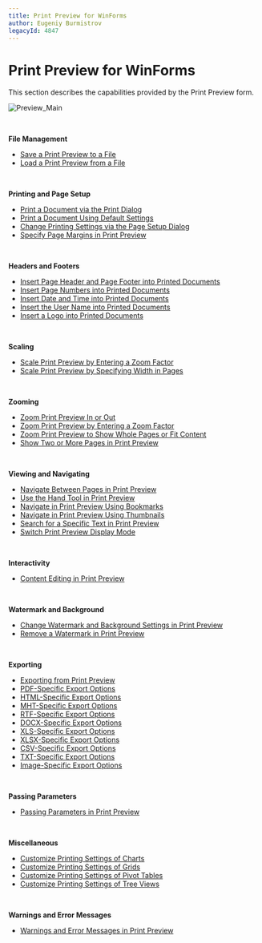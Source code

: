 ```yaml
---
title: Print Preview for WinForms
author: Eugeniy Burmistrov
legacyId: 4847
---
```

# Print Preview for WinForms
This section describes the capabilities provided by the Print Preview form. 

![Preview_Main](../../images/img9129.png)

&nbsp;

**File Management**
* [Save a Print Preview to a File](print-preview-for-winforms/file-management/save-a-print-preview-to-a-file.md)
* [Load a Print Preview from a File](print-preview-for-winforms/file-management/load-a-print-preview-from-a-file.md)

&nbsp;

**Printing and Page Setup**
* [Print a Document via the Print Dialog](print-preview-for-winforms/printing-and-page-setup/print-a-document-via-the-print-dialog.md)
* [Print a Document Using Default Settings](print-preview-for-winforms/printing-and-page-setup/print-a-document-using-default-settings.md)
* [Change Printing Settings via the Page Setup Dialog](print-preview-for-winforms/printing-and-page-setup/change-printing-settings-via-the-page-setup-dialog.md)
* [Specify Page Margins in Print Preview](print-preview-for-winforms/printing-and-page-setup/specify-page-margins-in-print-preview.md)

&nbsp;

**Headers and Footers**
* [Insert Page Header and Page Footer into Printed Documents](print-preview-for-winforms/headers-and-footers/insert-page-header-and-page-footer-into-printed-documents.md)
* [Insert Page Numbers into Printed Documents](print-preview-for-winforms/headers-and-footers/insert-page-numbers-into-printed-documents.md)
* [Insert Date and Time into Printed Documents](print-preview-for-winforms/headers-and-footers/insert-date-and-time-into-printed-documents.md)
* [Insert the User Name into Printed Documents](print-preview-for-winforms/headers-and-footers/insert-the-user-name-into-printed-documents.md)
* [Insert a Logo into Printed Documents](print-preview-for-winforms/headers-and-footers/insert-a-logo-into-printed-documents.md)

&nbsp;

**Scaling**
* [Scale Print Preview by Entering a Zoom Factor](print-preview-for-winforms/scaling/scale-print-preview-by-entering-a-zoom-factor.md)
* [Scale Print Preview by Specifying Width in Pages](print-preview-for-winforms/scaling/scale-print-preview-by-specifying-width-in-pages.md)

&nbsp;

**Zooming**
* [Zoom Print Preview In or Out](print-preview-for-winforms/zooming/zoom-print-preview-in-or-out.md)
* [Zoom Print Preview by Entering a Zoom Factor](print-preview-for-winforms/zooming/zoom-print-preview-by-entering-a-zoom-factor.md)
* [Zoom Print Preview to Show Whole Pages or Fit Content](print-preview-for-winforms/zooming/zoom-print-preview-to-show-whole-pages-or-fit-content.md)
* [Show Two or More Pages in Print Preview](print-preview-for-winforms/zooming/show-two-or-more-pages-in-print-preview.md)

&nbsp;

**Viewing and Navigating**
* [Navigate Between Pages in Print Preview](print-preview-for-winforms/viewing-and-navigating/navigate-between-pages-in-print-preview.md)
* [Use the Hand Tool in Print Preview](print-preview-for-winforms/viewing-and-navigating/use-the-hand-tool-in-print-preview.md)
* [Navigate in Print Preview Using Bookmarks](print-preview-for-winforms/viewing-and-navigating/navigate-in-print-preview-using-bookmarks.md)
* [Navigate in Print Preview Using Thumbnails](print-preview-for-winforms/viewing-and-navigating/navigate-in-print-preview-using-thumbnails.md)
* [Search for a Specific Text in Print Preview](print-preview-for-winforms/viewing-and-navigating/search-for-a-specific-text-in-print-preview.md)
* [Switch Print Preview Display Mode](print-preview-for-winforms/viewing-and-navigating/switch-print-preview-display-mode.md)

&nbsp;

**Interactivity**
* [Content Editing in Print Preview](print-preview-for-winforms/interactivity/content-editing-in-print-preview.md)

&nbsp;

**Watermark and Background**
* [Change Watermark and Background Settings in Print Preview](print-preview-for-winforms/watermark-and-background/change-watermark-and-background-settings-in-print-preview.md)
* [Remove a Watermark in Print Preview](print-preview-for-winforms/watermark-and-background/remove-a-watermark-in-print-preview.md)

&nbsp;

**Exporting**
* [Exporting from Print Preview](print-preview-for-winforms/exporting/exporting-from-print-preview.md)
* [PDF-Specific Export Options](print-preview-for-winforms/exporting/pdf-specific-export-options.md)
* [HTML-Specific Export Options](print-preview-for-winforms/exporting/html-specific-export-options.md)
* [MHT-Specific Export Options](print-preview-for-winforms/exporting/mht-specific-export-options.md)
* [RTF-Specific Export Options](print-preview-for-winforms/exporting/rtf-specific-export-options.md)
* [DOCX-Specific Export Options](print-preview-for-winforms/exporting/docx-specific-export-options.md)
* [XLS-Specific Export Options](print-preview-for-winforms/exporting/xls-specific-export-options.md)
* [XLSX-Specific Export Options](print-preview-for-winforms/exporting/xlsx-specific-export-options.md)
* [CSV-Specific Export Options](print-preview-for-winforms/exporting/csv-specific-export-options.md)
* [TXT-Specific Export Options](print-preview-for-winforms/exporting/txt-specific-export-options.md)
* [Image-Specific Export Options](print-preview-for-winforms/exporting/image-specific-export-options.md)

&nbsp;

**Passing Parameters**
* [Passing Parameters in Print Preview](print-preview-for-winforms/passing-parameters-in-print-preview.md)

&nbsp;

**Miscellaneous**
* [Customize Printing Settings of Charts](print-preview-for-winforms/miscellaneous/customize-printing-settings-of-charts.md)
* [Customize Printing Settings of Grids](print-preview-for-winforms/miscellaneous/customize-printing-settings-of-grids.md)
* [Customize Printing Settings of Pivot Tables](print-preview-for-winforms/miscellaneous/customize-printing-settings-of-pivot-tables.md)
* [Customize Printing Settings of Tree Views](print-preview-for-winforms/miscellaneous/customize-printing-settings-of-tree-views.md)

&nbsp;

**Warnings and Error Messages**
* [Warnings and Error Messages in Print Preview](print-preview-for-winforms/warnings-and-error-messages-in-print-preview.md)